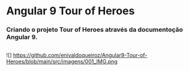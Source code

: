 # Angular 9 Tour of Heroes
### Criando o projeto Tour of Heroes através da documentoção Angular 9.

##

![] https://github.com/enivaldoqueiroz/Angular9-Tour-of-Heroes/blob/main/src/imagens/001_IMG.png
